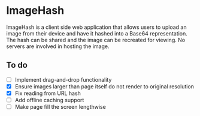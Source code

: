 ImageHash
===

ImageHash is a client side web application that allows users to upload an image from their device and have it hashed into a Base64 representation. The hash can be shared and the image can be recreated for viewing. No servers are involved in hosting the image.

To do
---
- [ ] Implement drag-and-drop functionality
- [x] Ensure images larger than page itself do not render to original resolution
- [x] Fix reading from URL hash
- [ ] Add offline caching support
- [ ] Make page fill the screen lengthwise
